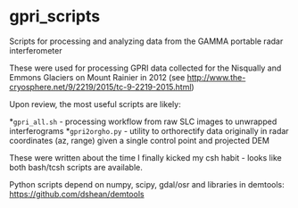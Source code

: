 gpri_scripts
============

Scripts for processing and analyzing data from the GAMMA portable radar interferometer

These were used for processing GPRI data collected for the Nisqually and Emmons Glaciers on Mount Rainier in 2012 (see http://www.the-cryosphere.net/9/2219/2015/tc-9-2219-2015.html)

Upon review, the most useful scripts are likely:

*`gpri_all.sh` - processing workflow from raw SLC images to unwrapped interferograms
*`gpri2orgho.py` - utility to orthorectify data originally in radar coordinates (az, range) given a single control point and projected DEM

These were written about the time I finally kicked my csh habit - looks like both bash/tcsh scripts are available.

Python scripts depend on numpy, scipy, gdal/osr and libraries in demtools:
https://github.com/dshean/demtools
